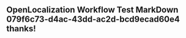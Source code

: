 <properties
ms.topic="hero-topic"
ms.test1="hero-topic"
ms.test2="test"/>

## OpenLocalization Workflow Test MarkDown 079f6c73-d4ac-43dd-ac2d-bcd9ecad60e4 thanks!
